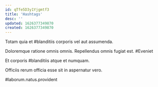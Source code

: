 ```yaml
---
id: qTfe5D3y1Yjgmtf3
title: 'Hashtags'
desc: ''
updated: 1626377349870
created: 1626377349870
---
```


Totam quia et #blanditiis corporis vel aut assumenda.

Doloremque ratione omnis omnis. Repellendus omnis fugiat est. #Eveniet

Et corporis #blanditiis atque et numquam.

Officiis rerum officia esse sit in aspernatur vero.

#laborum.natus.provident
